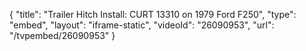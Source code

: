 {
    "title": "Trailer Hitch Install: CURT 13310 on 1979 Ford F250",
    "type": "embed",
    "layout": "iframe-static",
    "videoId": "26090953",
    "url": "\/tvpembed\/26090953"
}